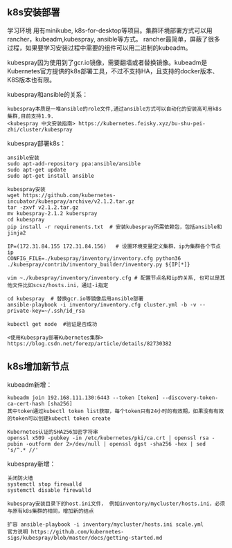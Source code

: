 ## k8s安装部署

学习环境 用有minikube, k8s-for-desktop等项目。集群环境部署方式可以用rancher，kubeadm,kubespray, ansible等方式。
rancher最简单，屏蔽了很多过程，如果要学习安装过程中需要的组件可以用二进制的kubeadm。

kubespray因为使用到了gcr.io镜像，需要翻墙或者替换镜像。kubeadm是Kubernetes官方提供的k8s部署工具，不过不支持HA，且支持的docker版本、K8S版本也有限。



kubespray和ansible的关系：

    kubespray本质是一堆ansible的role文件,通过ansible方式可以自动化的安装高可用k8s集群,目前支持1.9.
    <kubespray 中文安装指南> https://kubernetes.feisky.xyz/bu-shu-pei-zhi/cluster/kubespray
    
kubespray部署k8s：

    ansible安装
    sudo apt-add-repository ppa:ansible/ansible
    sudo apt-get update
    sudo apt-get install ansible
    
    kubespray安装
    wget https://github.com/kubernetes-incubator/kubespray/archive/v2.1.2.tar.gz
    tar -zxvf v2.1.2.tar.gz
    mv kubespray-2.1.2 kuberspray
    cd kubespray
    pip install -r requirements.txt  # 安装kubespray所需依赖包，包括ansible和jinja2
    
    IP=(172.31.84.155 172.31.84.156)   # 设置环境变量定义集群，ip为集群各个节点ip
    CONFIG_FILE=./kubespray/inventory/inventory.cfg python36 ./kubespray/contrib/inventory_builder/inventory.py ${IP[*]}
    
    vim ~./kubespray/inventory/inventory.cfg # 配置节点名和ip的关系, 也可以是其他文件比如scsz/hosts.ini，通过-i指定
    
    cd kubespray  # 替换gcr.io等镜像后用ansible部署
    ansible-playbook -i inventory/inventory.cfg cluster.yml -b -v --private-key=~/.ssh/id_rsa
    
    kubectl get node  #验证是否成功
    
    <使用Kubespray部署Kubernetes集群> https://blog.csdn.net/forezp/article/details/82730382
    
## k8s增加新节点

kubeadm新增：

    kubeadm join 192.168.111.130:6443 --token [token] --discovery-token-ca-cert-hash [sha256]
    其中token通过kubectl token list获取，每个token只有24小时的有效期，如果没有有效的token可以创建kubectl token create
    
    Kubernetes认证的SHA256加密字符串
    openssl x509 -pubkey -in /etc/kubernetes/pki/ca.crt | openssl rsa -pubin -outform der 2>/dev/null | openssl dgst -sha256 -hex | sed 's/^.* //'

kubespray新增：
    
    关闭防火墙
    systemctl stop firewalld
    systemctl disable firewalld
    
    kubespray安装目录下的host.ini文件， 例如inventory/mycluster/hosts.ini，必须与原有k8s集群的相同，增加新的结点
    
    扩容 ansible-playbook -i inventory/mycluster/hosts.ini scale.yml
    官方说明 https://github.com/kubernetes-sigs/kubespray/blob/master/docs/getting-started.md
    
